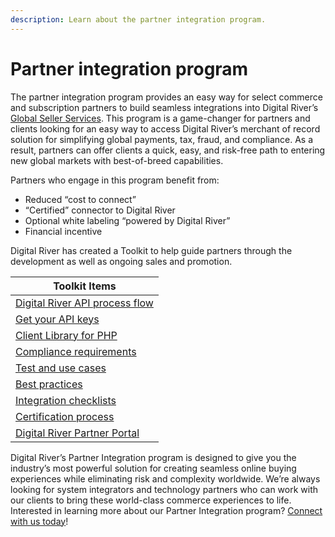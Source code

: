 ```yaml
---
description: Learn about the partner integration program.
---
```


# Partner integration program

The partner integration program provides an easy way for select commerce and subscription partners to build seamless integrations into Digital River’s [Global Seller Services](https://www.digitalriver.com/global-seller-services/). This program is a game-changer for partners and clients looking for an easy way to access Digital River’s merchant of record solution for simplifying global payments, tax, fraud, and compliance. As a result, partners can offer clients a quick, easy, and risk-free path to entering new global markets with best-of-breed capabilities.

Partners who engage in this program benefit from:

* Reduced “cost to connect” &#x20;
* “Certified” connector to Digital River &#x20;
* Optional white labeling “powered by Digital River” &#x20;
* Financial incentive&#x20;

Digital River has created a Toolkit to help guide partners through the development as well as ongoing sales and promotion.

| Toolkit Items                                                                                                                                       |
| --------------------------------------------------------------------------------------------------------------------------------------------------- |
| [Digital River API process flow](https://docs.digitalriver.com/digital-river-api/integration-options/checkouts/process-flow)                        |
| [Get your API keys](https://docs.digitalriver.com/digital-river-api/quick-start-guide)                                                              |
| [Client Library for PHP](https://github.com/DigitalRiver/digital-river-php/)                                                                        |
| [Compliance requirements](https://docs.digitalriver.com/digital-river-api/developer-resources/standards-and-certifications/compliance-requirements) |
| [Test and use cases](https://docs.digitalriver.com/digital-river-api/developer-resources/standards-and-certifications/test-and-use-cases)           |
| [Best practices](https://docs.digitalriver.com/digital-river-api/developer-resources/best-practices)                                                |
| [Integration checklists](https://docs.digitalriver.com/digital-river-api/developer-resources/standards-and-certifications/integration-checklists)   |
| [Certification process](https://docs.digitalriver.com/digital-river-api/developer-resources/standards-and-certifications/certification-process)     |
| [Digital River Partner Portal](https://digitalriver.allbound.com)                                                                                   |

Digital River’s Partner Integration program is designed to give you the industry’s most powerful solution for creating seamless online buying experiences while eliminating risk and complexity worldwide. We’re always looking for system integrators and technology partners who can work with our clients to bring these world-class commerce experiences to life. Interested in learning more about our Partner Integration program? [Connect with us today](https://www.digitalriver.com/partner-with-us/)!
